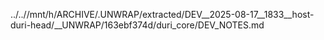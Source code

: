 ../..//mnt/h/ARCHIVE/.UNWRAP/extracted/DEV__2025-08-17__1833__host-duri-head/__UNWRAP/163ebf374d/duri_core/DEV_NOTES.md